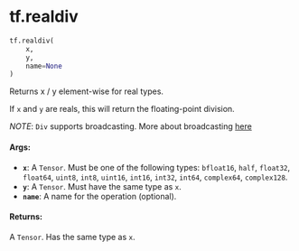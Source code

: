 <div itemscope itemtype="http://developers.google.com/ReferenceObject">
<meta itemprop="name" content="tf.realdiv" />
<meta itemprop="path" content="Stable" />
</div>

# tf.realdiv

``` python
tf.realdiv(
    x,
    y,
    name=None
)
```

Returns x / y element-wise for real types.

If `x` and `y` are reals, this will return the floating-point division.

*NOTE*: `Div` supports broadcasting. More about broadcasting
[here](http://docs.scipy.org/doc/numpy/user/basics.broadcasting.html)

#### Args:

* <b>`x`</b>: A `Tensor`. Must be one of the following types: `bfloat16`, `half`, `float32`, `float64`, `uint8`, `int8`, `uint16`, `int16`, `int32`, `int64`, `complex64`, `complex128`.
* <b>`y`</b>: A `Tensor`. Must have the same type as `x`.
* <b>`name`</b>: A name for the operation (optional).


#### Returns:

A `Tensor`. Has the same type as `x`.